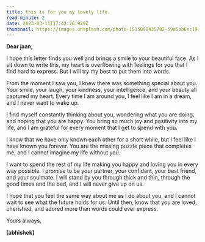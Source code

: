 ```yaml
---
title: this is for you my lovely life.
read-minute: 2
date: 2023-03-11T17:42:26.929Z
thumbnail: https://images.unsplash.com/photo-1515890435782-59a5bb6ec191?ixlib=rb-4.0.3&ixid=MnwxMjA3fDB8MHxzZWFyY2h8Nnx8bG92ZXxlbnwwfHwwfHw%3D&auto=format&fit=crop&w=600&q=60
---
```

<!--StartFragment-->

**Dear jaan,**

I hope this letter finds you well and brings a smile to your beautiful face. As I sit down to write this, my heart is overflowing with feelings for you that I find hard to express. But I will try my best to put them into words.

From the moment I saw you, I knew there was something special about you. Your smile, your laugh, your kindness, your intelligence, and your beauty all captured my heart. Every time I am around you, I feel like I am in a dream, and I never want to wake up.

I find myself constantly thinking about you, wondering what you are doing, and hoping that you are happy. You bring so much joy and positivity into my life, and I am grateful for every moment that I get to spend with you.

I know that we have only known each other for a short while, but I feel like I have known you forever. You are the missing puzzle piece that completes me, and I cannot imagine my life without you.

I want to spend the rest of my life making you happy and loving you in every way possible. I promise to be your partner, your confidant, your best friend, and your soulmate. I will stand by you through thick and thin, through the good times and the bad, and I will never give up on us.

I hope that you feel the same way about me as I do about you, and I cannot wait to see what the future holds for us. Until then, know that you are loved, cherished, and adored more than words could ever express.

Yours always,

**[abhishek]**



<!--EndFragment-->